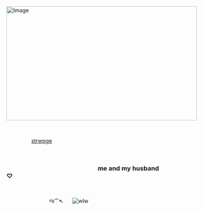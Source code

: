<img width="500" height="300" alt="Image" src="https://github.com/user-attachments/assets/da57b7f7-2040-46b7-b5a1-42f13ee9109a" />

⠀

⠀⠀⠀⠀⠀⠀ [strwpge](<https://yurifui.straw.page>) ⠀⠀⠀⠀⠀⠀⠀⠀⠀⠀⠀⠀⠀

⠀

### ⠀⠀⠀⠀⠀⠀⠀⠀⠀⠀⠀⠀⠀⠀⠀⠀⠀⠀⠀⠀me and my husband ♡⠀⠀⠀⠀⠀⠀⠀⠀⠀

⠀

⠀⠀⠀⠀⠀⠀⠀⠀⠀⠀⠀જ⁀➴⠀⠀ ![wlw](<https://visitor-badge.laobi.icu/badge?page_id=yurifuI>)
⠀⠀⠀⠀⠀⠀⠀⠀⠀

